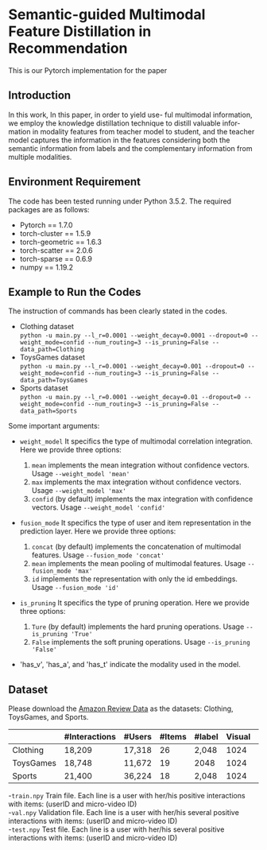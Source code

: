 # Semantic-guided Multimodal Feature Distillation in Recommendation
This is our Pytorch implementation for the paper

## Introduction
In this work,  In this paper, in order to yield use-
ful multimodal information, we employ the knowledge distillation technique to distill valuable infor-
mation in modality features from teacher model to student, and the teacher model captures the information in
the features considering both the semantic information from labels and the complementary information from multiple modalities.

## Environment Requirement
The code has been tested running under Python 3.5.2. The required packages are as follows:
- Pytorch == 1.7.0
- torch-cluster == 1.5.9
- torch-geometric == 1.6.3
- torch-scatter == 2.0.6
- torch-sparse == 0.6.9
- numpy == 1.19.2

## Example to Run the Codes
The instruction of commands has been clearly stated in the codes.
- Clothing dataset  
```python -u main.py --l_r=0.0001 --weight_decay=0.0001 --dropout=0 --weight_mode=confid --num_routing=3 --is_pruning=False --data_path=Clothing```
- ToysGames dataset  
`python -u main.py --l_r=0.0001 --weight_decay=0.001 --dropout=0 --weight_mode=confid --num_routing=3 --is_pruning=False --data_path=ToysGames`
- Sports dataset  
`python -u main.py --l_r=0.0001 --weight_decay=0.01 --dropout=0 --weight_mode=confid --num_routing=3 --is_pruning=False --data_path=Sports`  

Some important arguments:  

- `weight_model` 
  It specifics the type of multimodal correlation integration. Here we provide three options:  
  1. `mean` implements the mean integration without confidence vectors. Usage `--weight_model 'mean'`
  2. `max` implements the max integration without confidence vectors. Usage `--weight_model 'max'`
  3. `confid` (by default)  implements the max integration with confidence vectors. Usage `--weight_model 'confid'`
  
- `fusion_mode` 
  It specifics the type of user and item representation in the prediction layer. Here we provide three options:  
  1. `concat` (by default) implements the concatenation of multimodal features. Usage `--fusion_mode 'concat'`
  2. `mean` implements the mean pooling of multimodal features. Usage `--fusion_mode 'max'`
  3. `id` implements the representation with only the id embeddings. Usage `--fusion_mode 'id'`
  

- `is_pruning` 
  It specifics the type of pruning operation. Here we provide three options:  
  1. `Ture` (by default) implements the hard pruning operations. Usage `--is_pruning 'True'`
  2. `False` implements the soft pruning operations. Usage `--is_pruning 'False'`
  
- 'has_v', 'has_a', and 'has_t' indicate the modality used in the model.

## Dataset
Please download the  [Amazon Review Data](https://nijianmo.github.io/amazon/index.html) as the datasets: Clothing, ToysGames, and Sports.

||#Interactions|#Users|#Items|#label|Visual|Textual|
|:-|:-|:-|:-|:-|:-|:-|
|Clothing|18,209|17,318|26|2,048|1024|
|ToysGames|18,748|11,672|19|2048|1024|
|Sports|21,400|36,224|18|2,048|1024|

-`train.npy`
   Train file. Each line is a user with her/his positive interactions with items: (userID and micro-video ID)  
-`val.npy`
   Validation file. Each line is a user with her/his several positive interactions with items: (userID and micro-video ID)  
-`test.npy`
   Test file. Each line is a user with her/his several positive interactions with items: (userID and micro-video ID)  

